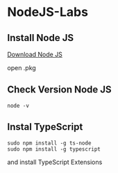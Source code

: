 # NodeJS-Labs

## Install Node JS

[Download Node JS](https://nodejs.org/en/download)

open .pkg

## Check Version Node JS

    node -v

## Instal TypeScript

    sudo npm install -g ts-node
    sudo npm install -g typescript

and install TypeScript Extensions
